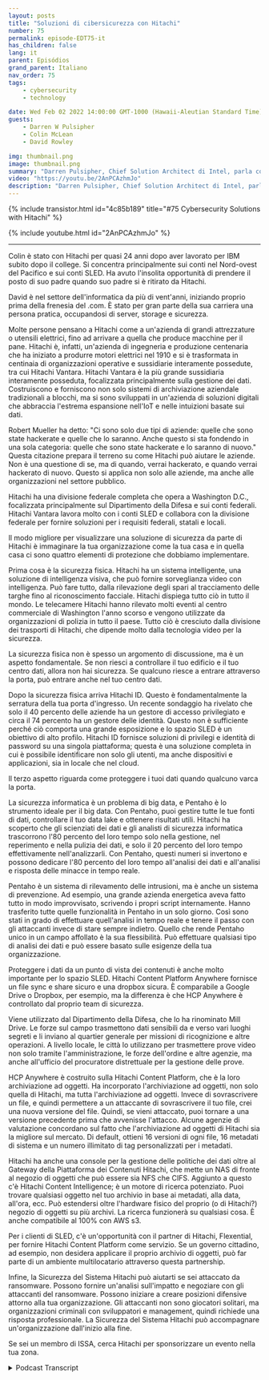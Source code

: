 ```yaml
---
layout: posts
title: "Soluzioni di cibersicurezza con Hitachi"
number: 75
permalink: episode-EDT75-it
has_children: false
lang: it
parent: Episódios
grand_parent: Italiano
nav_order: 75
tags:
    - cybersecurity
    - technology

date: Wed Feb 02 2022 14:00:00 GMT-1000 (Hawaii-Aleutian Standard Time)
guests:
    - Darren W Pulsipher
    - Colin McLean
    - David Rowley

img: thumbnail.png
image: thumbnail.png
summary: "Darren Pulsipher, Chief Solution Architect di Intel, parla con Colin McLean di Hitachi, Intel Global Team Lead, e David Rowley, Senior Solutions Consultant, delle offerte di sicurezza informatica a 360 gradi di Hitachi."
video: "https://youtu.be/2AnPCAzhmJo"
description: "Darren Pulsipher, Chief Solution Architect di Intel, parla con Colin McLean di Hitachi, Intel Global Team Lead, e David Rowley, Senior Solutions Consultant, delle offerte di sicurezza informatica a 360 gradi di Hitachi."
---
```


<div>
{% include transistor.html id="4c85b189" title="#75 Cybersecurity Solutions with Hitachi" %}

{% include youtube.html id="2AnPCAzhmJo" %}
</div>

---

Colin è stato con Hitachi per quasi 24 anni dopo aver lavorato per IBM subito dopo il college. Si concentra principalmente sui conti nel Nord-ovest del Pacifico e sui conti SLED. Ha avuto l'insolita opportunità di prendere il posto di suo padre quando suo padre si è ritirato da Hitachi.

David è nel settore dell'informatica da più di vent'anni, iniziando proprio prima della frenesia del .com. È stato per gran parte della sua carriera una persona pratica, occupandosi di server, storage e sicurezza.

Molte persone pensano a Hitachi come a un'azienda di grandi attrezzature o utensili elettrici, fino ad arrivare a quella che produce macchine per il pane. Hitachi è, infatti, un'azienda di ingegneria e produzione centenaria che ha iniziato a produrre motori elettrici nel 1910 e si è trasformata in centinaia di organizzazioni operative e sussidiarie interamente possedute, tra cui Hitachi Vantara. Hitachi Vantara è la più grande sussidiaria interamente posseduta, focalizzata principalmente sulla gestione dei dati. Costruiscono e forniscono non solo sistemi di archiviazione aziendale tradizionali a blocchi, ma si sono sviluppati in un'azienda di soluzioni digitali che abbraccia l'estrema espansione nell'IoT e nelle intuizioni basate sui dati.

Robert Mueller ha detto: "Ci sono solo due tipi di aziende: quelle che sono state hackerate e quelle che lo saranno. Anche questo si sta fondendo in una sola categoria: quelle che sono state hackerate e lo saranno di nuovo." Questa citazione prepara il terreno su come Hitachi può aiutare le aziende. Non è una questione di se, ma di quando, verrai hackerato, e quando verrai hackerato di nuovo. Questo si applica non solo alle aziende, ma anche alle organizzazioni nel settore pubblico.

Hitachi ha una divisione federale completa che opera a Washington D.C., focalizzata principalmente sul Dipartimento della Difesa e sui conti federali. Hitachi Vantara lavora molto con i conti SLED e collabora con la divisione federale per fornire soluzioni per i requisiti federali, statali e locali.

Il modo migliore per visualizzare una soluzione di sicurezza da parte di Hitachi è immaginare la tua organizzazione come la tua casa e in quella casa ci sono quattro elementi di protezione che dobbiamo implementare.

Prima cosa è la sicurezza fisica. Hitachi ha un sistema intelligente, una soluzione di intelligenza visiva, che può fornire sorveglianza video con intelligenza. Può fare tutto, dalla rilevazione degli spari al tracciamento delle targhe fino al riconoscimento facciale. Hitachi dispiega tutto ciò in tutto il mondo. Le telecamere Hitachi hanno rilevato molti eventi al centro commerciale di Washington l'anno scorso e vengono utilizzate da organizzazioni di polizia in tutto il paese. Tutto ciò è cresciuto dalla divisione dei trasporti di Hitachi, che dipende molto dalla tecnologia video per la sicurezza.

La sicurezza fisica non è spesso un argomento di discussione, ma è un aspetto fondamentale. Se non riesci a controllare il tuo edificio e il tuo centro dati, allora non hai sicurezza. Se qualcuno riesce a entrare attraverso la porta, può entrare anche nel tuo centro dati.

Dopo la sicurezza fisica arriva Hitachi ID. Questo è fondamentalmente la serratura della tua porta d'ingresso. Un recente sondaggio ha rivelato che solo il 40 percento delle aziende ha un gestore di accesso privilegiato e circa il 74 percento ha un gestore delle identità. Questo non è sufficiente perché ciò comporta una grande esposizione e lo spazio SLED è un obiettivo di alto profilo. Hitachi ID fornisce soluzioni di privilegi e identità di password su una singola piattaforma; questa è una soluzione completa in cui è possibile identificare non solo gli utenti, ma anche dispositivi e applicazioni, sia in locale che nel cloud.

Il terzo aspetto riguarda come proteggere i tuoi dati quando qualcuno varca la porta.

La sicurezza informatica è un problema di big data, e Pentaho è lo strumento ideale per il big data. Con Pentaho, puoi gestire tutte le tue fonti di dati, controllare il tuo data lake e ottenere risultati utili. Hitachi ha scoperto che gli scienziati dei dati e gli analisti di sicurezza informatica trascorrono l'80 percento del loro tempo solo nella gestione, nel reperimento e nella pulizia dei dati, e solo il 20 percento del loro tempo effettivamente nell'analizzarli. Con Pentaho, questi numeri si invertono e possono dedicare l'80 percento del loro tempo all'analisi dei dati e all'analisi e risposta delle minacce in tempo reale.

Pentaho è un sistema di rilevamento delle intrusioni, ma è anche un sistema di prevenzione. Ad esempio, una grande azienda energetica aveva fatto tutto in modo improvvisato, scrivendo i propri script internamente. Hanno trasferito tutte quelle funzionalità in Pentaho in un solo giorno. Così sono stati in grado di effettuare quell'analisi in tempo reale e tenere il passo con gli attaccanti invece di stare sempre indietro. Quello che rende Pentaho unico in un campo affollato è la sua flessibilità. Può effettuare qualsiasi tipo di analisi dei dati e può essere basato sulle esigenze della tua organizzazione.

Proteggere i dati da un punto di vista dei contenuti è anche molto importante per lo spazio SLED. Hitachi Content Platform Anywhere fornisce un file sync e share sicuro e una dropbox sicura. È comparabile a Google Drive o Dropbox, per esempio, ma la differenza è che HCP Anywhere è controllato dal proprio team di sicurezza.

Viene utilizzato dal Dipartimento della Difesa, che lo ha rinominato Mill Drive. Le forze sul campo trasmettono dati sensibili da e verso vari luoghi segreti e li inviano al quartier generale per missioni di ricognizione e altre operazioni. A livello locale, le città lo utilizzano per trasmettere prove video non solo tramite l'amministrazione, le forze dell'ordine e altre agenzie, ma anche all'ufficio del procuratore distrettuale per la gestione delle prove.

HCP Anywhere è costruito sulla Hitachi Content Platform, che è la loro archiviazione ad oggetti. Ha incorporato l'archiviazione ad oggetti, non solo quella di Hitachi, ma tutta l'archiviazione ad oggetti. Invece di sovrascrivere un file, e quindi permettere a un attaccante di sovrascrivere il tuo file, crei una nuova versione del file. Quindi, se vieni attaccato, puoi tornare a una versione precedente prima che avvenisse l'attacco. Alcune agenzie di valutazione concordano sul fatto che l'archiviazione ad oggetti di Hitachi sia la migliore sul mercato. Di default, ottieni 16 versioni di ogni file, 16 metadati di sistema e un numero illimitato di tag personalizzati per i metadati.

Hitachi ha anche una console per la gestione delle politiche dei dati oltre al Gateway della Piattaforma dei Contenuti Hitachi, che mette un NAS di fronte al negozio di oggetti che può essere sia NFS che CIFS. Aggiunto a questo c'è Hitachi Content Intelligence; è un motore di ricerca potenziato. Puoi trovare qualsiasi oggetto nel tuo archivio in base ai metadati, alla data, all'ora, ecc. Può estendersi oltre l'hardware fisico del proprio (o di Hitachi?) negozio di oggetti su più archivi. La ricerca funzionerà su qualsiasi cosa. È anche compatibile al 100% con AWS s3.

Per i clienti di SLED, c'è un'opportunità con il partner di Hitachi, Flexential, per fornire Hitachi Content Platform come servizio. Se un governo cittadino, ad esempio, non desidera applicare il proprio archivio di oggetti, può far parte di un ambiente multilocatario attraverso questa partnership.

Infine, la Sicurezza del Sistema Hitachi può aiutarti se sei attaccato da ransomware. Possono fornire un'analisi sull'impatto e negoziare con gli attaccanti del ransomware. Possono iniziare a creare posizioni difensive attorno alla tua organizzazione. Gli attaccanti non sono giocatori solitari, ma organizzazioni criminali con sviluppatori e management, quindi richiede una risposta professionale. La Sicurezza del Sistema Hitachi può accompagnare un'organizzazione dall'inizio alla fine.

Se sei un membro di ISSA, cerca Hitachi per sponsorizzare un evento nella tua zona.



<details>
<summary> Podcast Transcript </summary>

<p></p>

</details>
